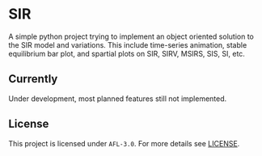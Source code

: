 # SIR

A simple python project trying to implement an object oriented solution to the SIR model and variations. This include time-series animation, stable equilibrium bar plot, and spartial plots on SIR, SIRV, MSIRS, SIS, SI, etc.

## Currently

Under development, most planned features still not implemented.

## License

This project is licensed under `AFL-3.0`. For more details see [LICENSE](LICENSE).
